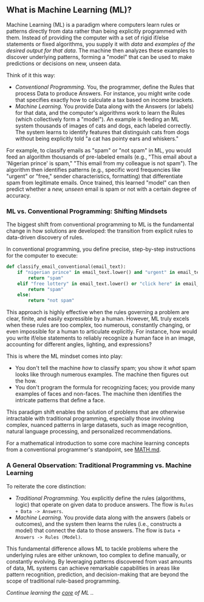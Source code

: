 
## What is Machine Learning (ML)?

Machine Learning (ML) is a paradigm where computers learn rules or patterns directly from data rather
than being explicitly programmed with them. Instead of providing the computer with a set of rigid if/else
statements or fixed algorithms, you supply it with *data* and *examples of the desired output for that data*.
The machine then analyzes these examples to discover underlying patterns, forming a "model" that can be
used to make predictions or decisions on new, unseen data.

Think of it this way:

* *Conventional Programming.* You, the programmer, define the Rules that process Data to produce Answers.
  For instance, you might write code that specifies exactly how to calculate a tax based on income brackets.  
* *Machine Learning.* You provide Data along with the Answers (or labels) for that data, and the computer's
  algorithms work to learn the Rules (which collectively form a "model"). An example is feeding an ML
  system thousands of images of cats and dogs, each labeled correctly. The system learns to identify
  features that distinguish cats from dogs without being explicitly told "a cat has pointy ears and whiskers."

For example, to classify emails as "spam" or "not spam" in ML, you would feed an algorithm thousands of
pre-labeled emails (e.g., "This email about a 'Nigerian prince' is spam," "This email from my colleague
is not spam"). The algorithm then identifies patterns (e.g., specific word frequencies like "urgent" or
"free," sender characteristics, formatting) that differentiate spam from legitimate emails. Once trained,
this learned "model" can then predict whether a *new, unseen* email is spam or not with a certain degree
of accuracy.


### ML vs. Conventional Programming: Shifting Mindsets

The biggest shift from conventional programming to ML is the fundamental change in how solutions are developed:
the transition from explicit rules to data-driven discovery of rules.

In conventional programming, you define precise, step-by-step instructions for the computer to execute:

```python
def classify_email_conventional(email_text):  
    if "nigerian prince" in email_text.lower() and "urgent" in email_text.lower():  
        return "spam"  
    elif "free lottery" in email_text.lower() or "click here" in email_text.lower():  
        return "spam"  
    else:  
        return "not spam"
```

This approach is highly effective when the rules governing a problem are clear, finite, and easily expressible
by a human. However, ML truly excels when these rules are too complex, too numerous, constantly changing, or
even impossible for a human to articulate explicitly. For instance, how would you write if/else statements to
reliably recognize a human face in an image, accounting for different angles, lighting, and expressions?

This is where the ML mindset comes into play:

* You don't tell the machine *how* to classify spam; you show it *what* spam looks like through numerous examples.
  The machine then figures out the how.  
* You don't program the formula for recognizing faces; you provide many examples of faces and non-faces. The
  machine then identifies the intricate patterns that define a face.

This paradigm shift enables the solution of problems that are otherwise intractable with traditional programming,
especially  those involving complex, nuanced patterns in large datasets, such as image recognition, natural language
processing, and personalized recommendations.

For a mathematical introduction to some core machine learning concepts from a conventional programmer's standpoint,
see [MATH.md](./MATH.md).


### A General Observation: Traditional Programming vs. Machine Learning

To reiterate the core distinction:

* *Traditional Programming.* You explicitly define the rules (algorithms, logic) that operate on given data to produce
  answers. The flow is `Rules + Data -> Answers`.  
* *Machine Learning.* You provide data along with the answers (labels or outcomes), and the system then learns the
  rules (i.e., constructs a model) that connect the data to those answers. The flow is `Data + Answers -> Rules (Model)`.

This fundamental difference allows ML to tackle problems where the underlying rules are either unknown, too complex to
define manually, or constantly evolving. By leveraging patterns discovered from vast amounts of data, ML systems can
achieve remarkable capabilities in areas like pattern recognition, prediction, and decision-making that are beyond the
scope of traditional rule-based programming.

*Continue learning the [core](./CORE.md) of ML ..*
